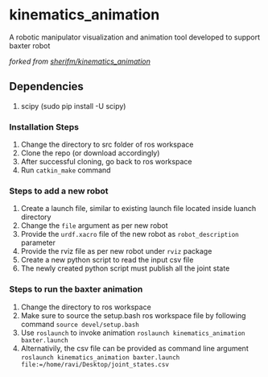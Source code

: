 # kinematics_animation
A robotic manipulator visualization and animation tool developed to support baxter robot

*forked from [sherifm/kinematics_animation](https://github.com/sherifm/kinematics_animation)*

## Dependencies
1. scipy (sudo pip install -U scipy)

### Installation Steps
1. Change the directory to src folder of ros workspace
2. Clone the repo (or download accordingly)
3. After successful cloning, go back to ros workspace
4. Run `catkin_make` command 

### Steps to add a new robot
1. Create a launch file, similar to existing launch file located inside luanch directory
2. Change the `file` argument as per new robot
3. Provide the `urdf.xacro` file of the new robot as `robot_description` parameter
4. Provide the rviz file as per new robot under `rviz` package
5. Create a new python script to read the input csv file
6. The newly created python script must publish all the joint state

### Steps to run the baxter animation
1. Change the directory to ros workspace
2. Make sure to source the setup.bash ros workspace file by following command `source devel/setup.bash`
3. Use `roslaunch` to invoke animation `roslaunch kinematics_animation baxter.launch`
4. Alternativily, the csv file can be provided as command line argument `roslaunch kinematics_animation baxter.launch file:=/home/ravi/Desktop/joint_states.csv`
